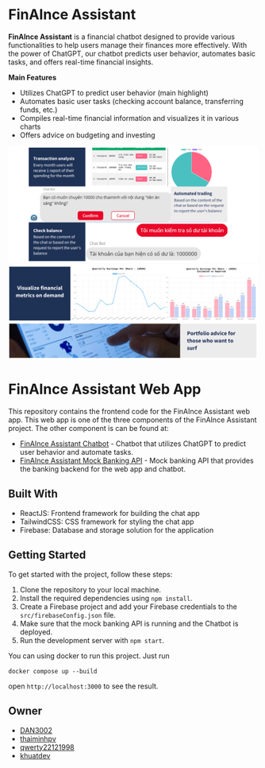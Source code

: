 # FinAInce Assistant

**FinAInce Assistant** is a financial chatbot designed to provide various functionalities to help users manage their finances more effectively. With the power of ChatGPT, our chatbot predicts user behavior, automates basic tasks, and offers real-time financial insights.

**Main Features**

- Utilizes ChatGPT to predict user behavior (main highlight)
- Automates basic user tasks (checking account balance, transferring funds, etc.)
- Compiles real-time financial information and visualizes it in various charts
- Offers advice on budgeting and investing

![Overview 1](./readme-images/overview1.png)
![Overview 2](./readme-images/overview2.png)

# FinAInce Assistant Web App

This repository contains the frontend code for the FinAInce Assistant web app. This web app is one of the three components of the FinAInce Assistant project. The other component is can be found at:
- [FinAInce Assistant Chatbot](https://github.com/thaiminhpv/ChatBot) - Chatbot that utilizes ChatGPT to predict user behavior and automate tasks.
- [FinAInce Assistant Mock Banking API](https://github.com/thaiminhpv/banking-be) - Mock banking API that provides the banking backend for the web app and chatbot.

## Built With

- ReactJS: Frontend framework for building the chat app
- TailwindCSS: CSS framework for styling the chat app
- Firebase: Database and storage solution for the application

## Getting Started

To get started with the project, follow these steps:

1. Clone the repository to your local machine.
2. Install the required dependencies using `npm install`.
3. Create a Firebase project and add your Firebase credentials to the `src/firebaseConfig.json` file.
4. Make sure that the mock banking API is running and the Chatbot is deployed.
5. Run the development server with `npm start`.

You can using docker to run this project. Just run 
```
docker compose up --build
```

open `http://localhost:3000` to see the result.

## Owner

- [DAN3002](https://github.com/DAN3002)
- [thaiminhpv](https://github.com/thaiminhpv)
- [qwerty22121998](https://github.com/qwerty22121998)
- [khuatdev](https://github.com/khuatdev)
